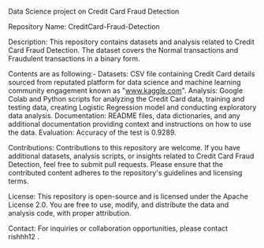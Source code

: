 Data Science project on Credit Card Fraud Detection

Repository Name: CreditCard-Fraud-Detection

Description: This repository contains datasets and analysis related to Credit Card Fraud Detection. The dataset covers the Normal transactions and Fraudulent transactions in a binary form.

Contents are as following:- 
Datasets: CSV file containing Credit Card details sourced from reputated platform for data science and machine learning community engagement known as "www.kaggle.com". 
Analysis: Google Colab and Python scripts for analyzing the Credit Card data, training and testing data, creating Logistic Regression model and conducting exploratory data analysis. 
Documentation: README files, data dictionaries, and any additional documentation providing context and instructions on how to use the data. 
Evaluation: Accuracy of the test is 0.9289.

Contributions: Contributions to this repository are welcome. If you have additional datasets, analysis scripts, or insights related to Credit Card Fraud Detection, feel free to submit pull requests. Please ensure that the contributed content adheres to the repository's guidelines and licensing terms.

License: This repository is open-source and is licensed under the Apache License 2.0. You are free to use, modify, and distribute the data and analysis code, with proper attribution.

Contact: For inquiries or collaboration opportunities, please contact rishhh12 .
